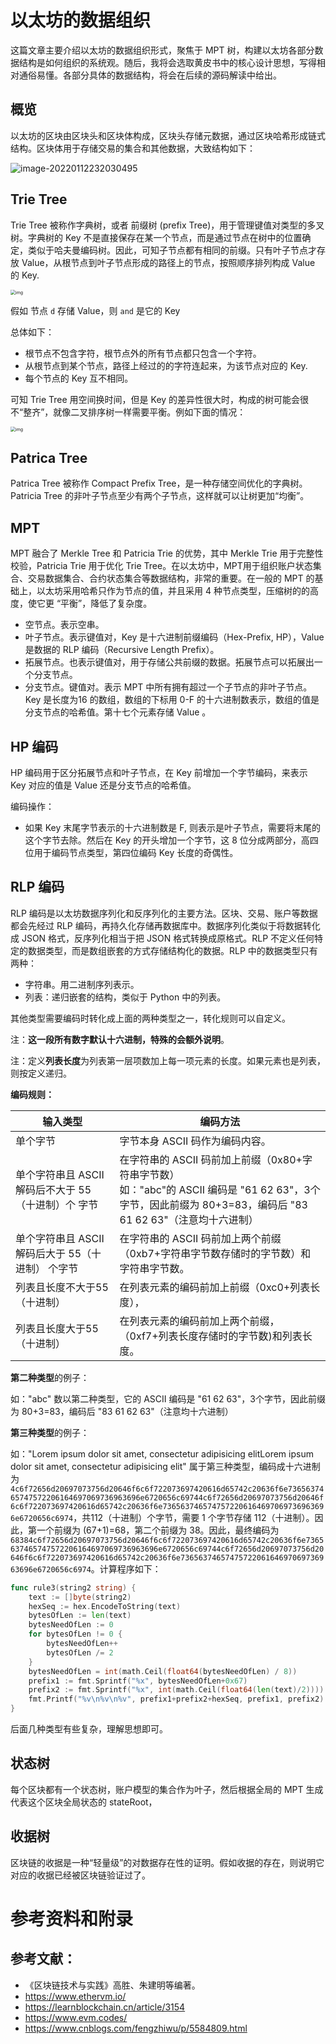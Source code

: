 # 以太坊的数据组织

这篇文章主要介绍以太坊的数据组织形式，聚焦于 MPT 树，构建以太坊各部分数据结构是如何组织的系统观。随后，我将会选取黄皮书中的核心设计思想，写得相对通俗易懂。各部分具体的数据结构，将会在后续的源码解读中给出。

## 概览

以太坊的区块由区块头和区块体构成，区块头存储元数据，通过区块哈希形成链式结构。区块体用于存储交易的集合和其他数据，大致结构如下：

![image-20220112232030495](https://gitee.com/learnerLj/typora/raw/master/image-20220112232030495.png)

## Trie Tree

Trie Tree 被称作字典树，或者 前缀树 (prefix Tree)，用于管理键值对类型的多叉树。字典树的 Key 不是直接保存在某一个节点，而是通过节点在树中的位置确定，类似于哈夫曼编码树。因此，可知子节点都有相同的前缀。只有叶子节点才存放 Value，从根节点到叶子节点形成的路径上的节点，按照顺序排列构成 Value 的 Key.

<img src="https://gitee.com/learnerLj/typora/raw/master/834896-20160614172111323-163074258.png" alt="img" style="zoom:50%;" />

假如 节点 `d` 存储 Value，则 `and` 是它的 Key

总体如下：

- 根节点不包含字符，根节点外的所有节点都只包含一个字符。
- 从根节点到某个节点，路径上经过的的字符连起来，为该节点对应的 Key.
- 每个节点的 Key 互不相同。

可知 Trie Tree 用空间换时间，但是 Key 的差异性很大时，构成的树可能会很不“整齐”，就像二叉排序树一样需要平衡。例如下面的情况：

<img src="https://gitee.com/learnerLj/typora/raw/master/834896-20160614172159901-1784091467.jpg" alt="img" style="zoom:50%;" />

## Patrica Tree

Patrica Tree 被称作 Compact Prefix Tree，是一种存储空间优化的字典树。Patricia Tree 的非叶子节点至少有两个子节点，这样就可以让树更加“均衡”。

## MPT

MPT 融合了 Merkle Tree 和 Patricia Trie 的优势，其中  Merkle Trie 用于完整性校验，Patricia Trie 用于优化 Trie Tree。在以太坊中，MPT用于组织账户状态集合、交易数据集合、合约状态集合等数据结构，非常的重要。在一般的 MPT 的基础上，以太坊采用哈希只作为节点的值，并且采用 4 种节点类型，压缩树的的高度，使它更 “平衡”，降低了复杂度。

- 空节点。表示空串。
- 叶子节点。表示键值对，Key 是十六进制前缀编码（Hex-Prefix, HP），Value 是数据的 RLP 编码（Recursive Length Prefix）。
- 拓展节点。也表示键值对，用于存储公共前缀的数据。拓展节点可以拓展出一个分支节点。
- 分支节点。键值对。表示 MPT 中所有拥有超过一个子节点的非叶子节点。Key 是长度为16 的数组，数组的下标用 0-F 的十六进制数表示，数组的值是分支节点的哈希值。第十七个元素存储 Value 。

## HP 编码

HP 编码用于区分拓展节点和叶子节点，在 Key 前增加一个字节编码，来表示 Key 对应的值是 Value 还是分支节点的哈希值。

编码操作：

- 如果 Key 末尾字节表示的十六进制数是 F, 则表示是叶子节点，需要将末尾的这个字节去除。然后在 Key 的开头增加一个字节，这 8 位分成两部分，高四位用于编码节点类型，第四位编码 Key 长度的奇偶性。

## RLP 编码

RLP 编码是以太坊数据序列化和反序列化的主要方法。区块、交易、账户等数据都会先经过 RLP 编码，再持久化存储再数据库中。数据序列化类似于将数据转化成 JSON 格式，反序列化相当于把 JSON 格式转换成原格式。RLP 不定义任何特定的数据类型，而是数组嵌套的方式存储结构化的数据。RLP 中的数据类型只有两种：

- 字符串。用二进制序列表示。
- 列表：递归嵌套的结构，类似于 Python 中的列表。

其他类型需要编码时转化成上面的两种类型之一，转化规则可以自定义。

注：**这一段所有数字默认十六进制，特殊的会额外说明**。

注：定义**列表长度**为列表第一层项数加上每一项元素的长度。如果元素也是列表，则按定义递归。

**编码规则：**


| 输入类型                                            | 编码方法                                                     |
| --------------------------------------------------- | ------------------------------------------------------------ |
| 单个字节                                            | 字节本身 ASCII 码作为编码内容。                              |
| 单个字符串且 ASCII 解码后不大于 55（十进制）个 字节 | 在字符串的 ASCII 码前加上前缀（0x80+字符串字节数）<br />如："abc"的 ASCII 编码是 "61 62 63"，3个字节，因此前缀为 80+3=83，编码后 "83 61 62 63"（注意均十六进制） |
| 单个字符串且 ASCII 解码后大于 55（十进制） 个字节   | 在字符串的 ASCII 码前加上两个前缀（0xb7+字符串字节数存储时的字节数）和字符串字节数。 |
| 列表且长度不大于55（十进制）                        | 在列表元素的编码前加上前缀（0xc0+列表长度），                |
| 列表且长度大于55（十进制）                          | 在列表元素的编码前加上两个前缀，（0xf7+列表长度存储时的字节数)和列表长度。 |

**第二种类型**的例子：

如："abc" 数以第二种类型，它的 ASCII 编码是 "61 62 63"，3个字节，因此前缀为 80+3=83，编码后 "83 61 62 63"（注意均十六进制）

**第三种类型**的例子：

如："Lorem ipsum dolor sit amet, consectetur adipisicing elitLorem ipsum dolor sit amet, consectetur adipisicing elit" 属于第三种类型，编码成十六进制为 `4c6f72656d20697073756d20646f6c6f722073697420616d65742c20636f6e7365637465747572206164697069736963696e6720656c69744c6f72656d20697073756d20646f6c6f722073697420616d65742c20636f6e7365637465747572206164697069736963696e6720656c6974`，共112（十进制）个字节，需要 1 个字节存储 112（十进制）。因此，第一个前缀为 (67+1)=68，第二个前缀为 38。因此，最终编码为`68384c6f72656d20697073756d20646f6c6f722073697420616d65742c20636f6e7365637465747572206164697069736963696e6720656c69744c6f72656d20697073756d20646f6c6f722073697420616d65742c20636f6e7365637465747572206164697069736963696e6720656c6974`。计算程序如下：

```go
func rule3(string2 string) {
	text := []byte(string2)
	hexSeq := hex.EncodeToString(text)
	bytesOfLen := len(text)
	bytesNeedOfLen := 0
	for bytesOfLen != 0 {
		bytesNeedOfLen++
		bytesOfLen /= 2
	}
	bytesNeedOfLen = int(math.Ceil(float64(bytesNeedOfLen) / 8))
	prefix1 := fmt.Sprintf("%x", bytesNeedOfLen+0x67) 
	prefix2 := fmt.Sprintf("%x", int(math.Ceil(float64(len(text)/2))))
	fmt.Printf("%v\n%v\n%v", prefix1+prefix2+hexSeq, prefix1, prefix2)
}
```

后面几种类型有些复杂，理解思想即可。

## 状态树

每个区块都有一个状态树，账户模型的集合作为叶子，然后根据全局的 MPT 生成代表这个区块全局状态的 stateRoot，



## 收据树

区块链的收据是一种“轻量级”的对数据存在性的证明。假如收据的存在，则说明它对应的收据已经被区块链验证过了。



# 参考资料和附录

## 参考文献：

- 《区块链技术与实践》高胜、朱建明等编著。
- https://www.ethervm.io/
- https://learnblockchain.cn/article/3154
- https://www.evm.codes/
- https://www.cnblogs.com/fengzhiwu/p/5584809.html